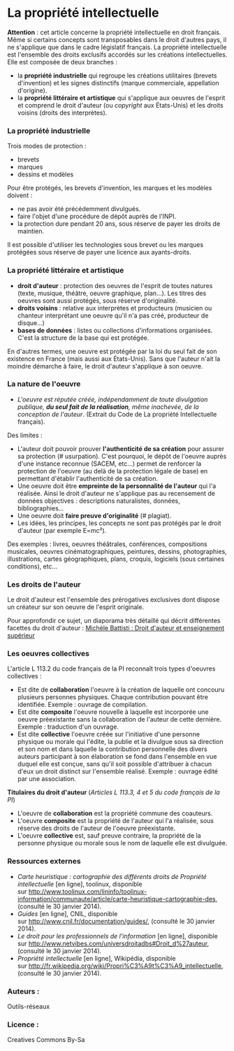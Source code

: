 # La propriété intellectuelle
**Attention** : cet article concerne la propriété intellectuelle en droit français. Même si certains concepts sont transposables dans le droit d'autres pays, il ne s'applique que dans le cadre législatif français.
La propriété intellectuelle est l'ensemble des droits exclusifs accordés sur les créations intellectuelles. Elle est composée de deux branches :
* la **propriété industrielle** qui regroupe les créations utilitaires (brevets d'invention) et les signes distinctifs (marque commerciale, appellation d'origine).
* la **propriété littéraire et artistique** qui s'applique aux oeuvres de l'esprit et comprend le droit d'auteur (ou *copyright* aux États-Unis) et les droits voisins (droits des interprètes).

### La propriété industrielle
Trois modes de protection :
* brevets
* marques
* dessins et modèles

Pour être protégés, les brevets d'invention, les marques et les modèles doivent :
* ne pas avoir été précédemment divulgués.
* faire l'objet d'une procédure de dépôt auprès de l'INPI.
* la protection dure pendant 20 ans, sous réserve de payer les droits de maintien.

Il est possible d'utiliser les technologies sous brevet ou les marques protégées sous réserve de payer une licence aux ayants-droits.
### La propriété littéraire et artistique
* **droit d'auteur** : protection des oeuvres de l'esprit de toutes natures (texte, musique, théâtre, oeuvre graphique, plan...). Les titres des oeuvres sont aussi protégés, sous réserve d'originalité.
* **droits voisins** : relative aux interprètes et producteurs (musicien ou chanteur interprétant une oeuvre qu'il n'a pas créé, producteur de disque...)
* **bases de données** : listes ou collections d'informations organisées. C'est la structure de la base qui est protégée.

En d'autres termes, une oeuvre est protégée par la loi du seul fait de son existence en France (mais aussi aux États-Unis). Sans que l'auteur n'ait la moindre démarche à faire, le droit d'auteur s'applique à son oeuvre.
### La nature de l'oeuvre
* *L'oeuvre est réputée créée, indépendamment de toute divulgation publique, **du seul fait de la réalisation**, même inachevée, de la conception de l'auteur*. (Extrait du Code de La propriété Intellectuelle français).

Des limites :
* L'auteur doit pouvoir prouver **l'authenticité de sa création** pour assurer sa protection (\# usurpation). C'est pourquoi, le dépôt de l'oeuvre auprès d'une instance reconnue (SACEM, etc...) permet de renforcer la protection de l'oeuvre (au delà de la protection légale de base) en permettant d'établir l'authenticité de sa création.
* Une oeuvre doit être **empreinte de la personnalité de l'auteur** qui l'a réalisée. Ainsi le droit d'auteur ne s'applique pas au recensement de données objectives : descriptions naturalistes, données, bibliographies...
* Une oeuvre doit **faire preuve d'originalité** (\# plagiat).
* Les idées, les principes, les concepts ne sont pas protégés par le droit d'auteur (par exemple E=mc²).

Des exemples : livres, oeuvres théâtrales, conférences, compositions musicales, oeuvres cinématographiques, peintures, dessins, photographies, illustrations, cartes géographiques, plans, croquis, logiciels (sous certaines conditions), etc...
### Les droits de l'auteur 
Le droit d'auteur est l'ensemble des prérogatives exclusives dont dispose un créateur sur son oeuvre de l'esprit originale.

Pour approfondir ce sujet, un diaporama très détaillé qui décrit différentes facettes du droit d'auteur : [Michèle Battisti : Droit d'auteur et enseignement supérieur](http://www.slideshare.net/mbattisti/droit-et-enseignement-suprieur)

### Les oeuvres collectives
L'article L 113.2 du code français de la PI reconnaît trois types d'oeuvres collectives :
* Est dite de **collaboration** l'oeuvre à la création de laquelle ont concouru plusieurs personnes physiques. Chaque contribution pouvant être identifiée. Exemple : ouvrage de compilation.
* Est dite **composite** l'oeuvre nouvelle à laquelle est incorporée une oeuvre préexistante sans la collaboration de l'auteur de cette dernière. Exemple : traduction d'un ouvrage.
* Est dite **collective** l'oeuvre créée sur l'initiative d'une personne physique ou morale qui l'édite, la publie et la divulgue sous sa direction et son nom et dans laquelle la contribution personnelle des divers auteurs participant à son élaboration se fond dans l'ensemble en vue duquel elle est conçue, sans qu'il soit possible d'attribuer à chacun d'eux un droit distinct sur l'ensemble réalisé. Exemple : ouvrage édité par une association.

**Titulaires du droit d'auteur** (*Articles L 113.3, 4 et 5 du code français de la PI*)
* L'oeuvre de **collaboration** est la propriété commune des coauteurs.
* L'oeuvre **composite** est la propriété de l'auteur qui l'a réalisée, sous réserve des droits de l'auteur de l'oeuvre préexistante.
* L'oeuvre **collective** est, sauf preuve contraire, la propriété de la personne physique ou morale sous le nom de laquelle elle est divulguée.

### Ressources externes
* *Carte heuristique : cartographie des différents droits de Propriété intellectuelle* [en ligne], toolinux, disponible sur <http://www.toolinux.com/lininfo/toolinux-information/communaute/article/carte-heuristique-cartographie-des>, (consulté le 30 janvier 2014).
* *Guides* [en ligne], CNIL, disponible sur <http://www.cnil.fr/documentation/guides/>, (consulté le 30 janvier 2014).
* *Le droit pour les professionnels de l'information* [en ligne], disponible sur <http://www.netvibes.com/universdroitadbs#Droit_d%27auteur>, (consulté le 30 janvier 2014).
* *Propriété intellectuelle* [en ligne], Wikipédia, disponible sur <http://fr.wikipedia.org/wiki/Propri%C3%A9t%C3%A9_intellectuelle>, (consulté le 30 janvier 2014).




###  Auteurs :
Outils-réseaux
###  Licence : 
Creatives Commons By-Sa
